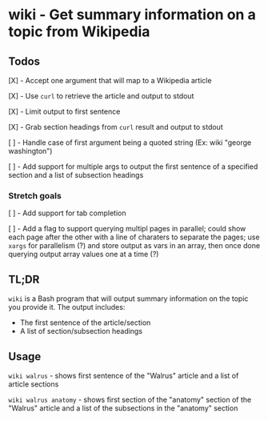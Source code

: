 # wiki - Get summary information on a topic from Wikipedia

## Todos
[X] - Accept one argument that will map to a Wikipedia article

[X] - Use `curl` to retrieve the article and output to stdout

[X] - Limit output to first sentence

[X] - Grab section headings from `curl` result and output to stdout

[ ] - Handle case of first argument being a quoted string (Ex: wiki "george washington")

[ ] - Add support for multiple args to output the first sentence of a specified section and a list of subsection headings

### Stretch goals
[ ] - Add support for tab completion

[ ] - Add a flag to support querying multipl pages in parallel; could show each page after the other with a line of charaters to separate the pages; use `xargs` for parallelism (?) and store output as vars in an array, then once done querying output array values one at a time (?)

## TL;DR

`wiki` is a Bash program that will output summary information on the topic you provide it. The output includes:

- The first sentence of the article/section
- A list of section/subsection headings

## Usage

`wiki walrus` - shows first sentence of the "Walrus" article and a list of article sections

`wiki walrus anatomy` - shows first section of the "anatomy" section of the "Walrus" article and a list of the subsections in the "anatomy" section
